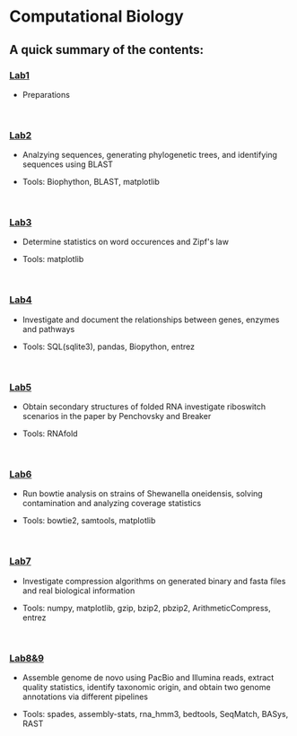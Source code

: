 # Computational Biology

## A quick summary of the contents:

### [Lab1](Lab1)
* Preparations
<br>

### [Lab2](Lab2)
* Analzying sequences, generating	phylogenetic trees, and identifying sequences using BLAST

* Tools: Biophython, BLAST, matplotlib
<br>

### [Lab3](Lab3)
* Determine statistics on word occurences and Zipf's law

* Tools: matplotlib
<br>

### [Lab4](Lab4)
* Investigate and document the relationships between genes, enzymes and pathways

* Tools: SQL(sqlite3), pandas, Biopython, entrez
<br>

### [Lab5](Lab5)
* Obtain secondary structures of folded RNA investigate riboswitch scenarios in the paper by Penchovsky and Breaker

* Tools: RNAfold
<br>

### [Lab6](Lab6)
* Run bowtie analysis on strains of Shewanella oneidensis, solving contamination and analyzing coverage statistics

* Tools: bowtie2, samtools, matplotlib
<br>

### [Lab7](Lab7)
* Investigate compression algorithms on generated binary and fasta files and real biological information

* Tools: numpy, matplotlib, gzip, bzip2, pbzip2, ArithmeticCompress, entrez
<br>

### [Lab8&9](Lab8)
* Assemble genome de novo using PacBio and Illumina reads, extract quality statistics, identify taxonomic origin, and obtain two genome annotations via different pipelines

* Tools: spades, assembly-stats, rna_hmm3, bedtools, SeqMatch, BASys, RAST
